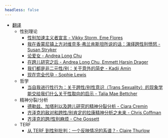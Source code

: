 ```yaml
---
headless: false
---
```


- [翻译](/docs/translated)
  - 性别理论
    - [性别加速主义者宣言 - Vikky Storm, Eme Flores](/docs/translated/gender-accelerationist-manifesto)
    - [我在香蒙尼镇上方对维克多·弗兰肯斯坦所说的话：演绎跨性别愤怒 - Susan Stryker](/docs/translated/my-words-to-victor-frankenstein)
    - [论爱女 - Andrea Long Chu](/docs/translated/on-liking-women)
    - [在跨儿研究之后 - Andrea Long Chu, Emmett Harsin Drager](/docs/translated/after_trans_studies)
    - [我们都是非二元性/别：关于意外的简史 - Kadji Amin](/docs/translated/we_are_all_nonbinary)
    - [现在完全代孕 - Sophie Lewis](/docs/translated/full_surrogacy_now)
  - 哲学
    - [当自我进行性行为：关于跨性/别性意识（Trans Sexuality）的现象学能交给我们什么关于性取向的启示 - Talia Mae Bettcher](/docs/translated/philosophy/trans_orientation)
  - 精神分裂/分析
    - [德勒兹、加塔利以及跨儿研究的精神分裂分析 - Ciara Cremin](/docs/translated/deleuze-guattari-and-the-schizoanalysis-of-trans-studies)
    - [齐泽克的敌对和跨性/别肯定的拉康精神分析之未来 - Chris Coffman](/docs/translated/zizeks_antagonism)
    - [齐泽克的跨/性别麻烦 - Che Gossett](/docs/translated/zizek_transtrouble)
  - TERF
    - [从 TERF 到性别批判：一个反映情况的系谱？- Claire Thurlow](/docs/translated/from-terf-to-gender-critical-a-telling-genealogy)
<!--[口述史](/docs/oral_history/)--> 
